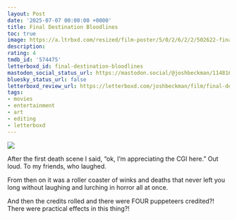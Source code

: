```yaml
---
layout: Post
date: '2025-07-07 00:00:00 +0000'
title: Final Destination Bloodlines
toc: true
image: https://a.ltrbxd.com/resized/film-poster/5/0/2/6/2/2/502622-final-destination-bloodlines-0-600-0-900-crop.jpg?v=3c04d3a110
description:
rating: 4
tmdb_id: '574475'
letterboxd_id: final-destination-bloodlines
mastodon_social_status_url: https://mastodon.social/@joshbeckman/114816725288056848
bluesky_status_url: false
letterboxd_review_url: https://letterboxd.com/joshbeckman/film/final-destination-bloodlines/
tags:
- movies
- entertainment
- art
- editing
- letterboxd
---
```


 <p><img src="https://a.ltrbxd.com/resized/film-poster/5/0/2/6/2/2/502622-final-destination-bloodlines-0-600-0-900-crop.jpg?v=3c04d3a110"/></p> <p>After the first death scene I said, “ok, I’m appreciating the CGI here.” Out loud. To my friends, who laughed. </p><p>From then on it was a roller coaster of winks and deaths that never left you long without laughing and lurching in horror all at once. </p><p>And then the credits rolled and there were FOUR puppeteers credited?! There were practical effects in this thing?!</p> 

